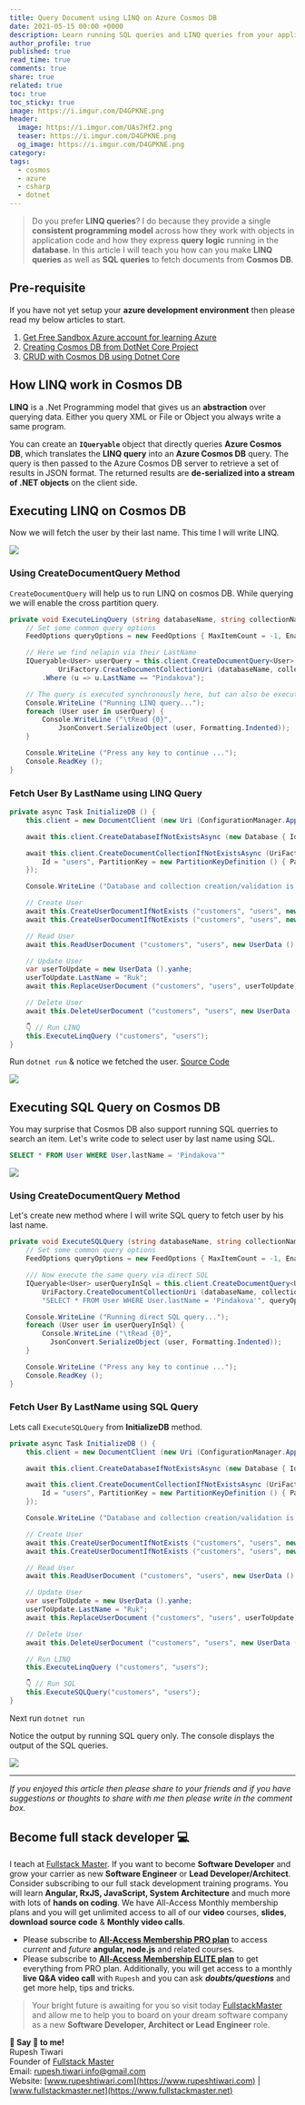 ```yaml
---
title: Query Document using LINQ on Azure Cosmos DB
date: 2021-05-15 00:00 +0000
description: Learn running SQL queries and LINQ queries from your application on Azure Cosmos DB.
author_profile: true
published: true
read_time: true
comments: true
share: true
related: true
toc: true
toc_sticky: true
image: https://i.imgur.com/D4GPKNE.png
header:
  image: https://i.imgur.com/UAs7Hf2.png
  teaser: https://i.imgur.com/D4GPKNE.png
  og_image: https://i.imgur.com/D4GPKNE.png
category:
tags:
  - cosmos
  - azure
  - csharp
  - dotnet
---
```


> Do you prefer **LINQ queries**? I do because they provide a single **consistent programming model** across how they work with objects in application code and how they express **query logic** running in the **database**. In this article I will teach you how can you make **LINQ queries** as well as **SQL queries** to fetch documents from **Cosmos DB**.

## Pre-requisite

If you have not yet setup your **azure development environment** then please read my below articles to start.

1. [Get Free Sandbox Azure account for learning Azure](http://www.rupeshtiwari.com/azure-sandbox-free-account-for-learning/)
2. [Creating Cosmos DB from DotNet Core Project](http://www.rupeshtiwari.com/creating-cosmos-db-from-dotnet-core-project/)
3. [CRUD with Cosmos DB using Dotnet Core](http://www.rupeshtiwari.com/crud-with-cosmos-db-and-dotnet-core/)

## How LINQ work in Cosmos DB

**LINQ** is a .Net Programming model that gives us an **abstraction** over querying data. Either you query XML or File or Object you always write a same program.

You can create an **`IQueryable`** object that directly queries **Azure Cosmos DB**, which translates the **LINQ query** into an **Azure Cosmos DB** query. The query is then passed to the Azure Cosmos DB server to retrieve a set of results in JSON format. The returned results are **de-serialized into a stream of .NET objects** on the client side.

## Executing LINQ on Cosmos DB

Now we will fetch the user by their last name. This time I will write LINQ.

![](https://imgur.com/5XcsfJY.gif)

### Using CreateDocumentQuery Method

`CreateDocumentQuery` will help us to run LINQ on cosmos DB. While querying we will enable the cross partition query.

```csharp
private void ExecuteLinqQuery (string databaseName, string collectionName) {
    // Set some common query options
    FeedOptions queryOptions = new FeedOptions { MaxItemCount = -1, EnableCrossPartitionQuery = true };

    // Here we find nelapin via their LastName
    IQueryable<User> userQuery = this.client.CreateDocumentQuery<User> (
            UriFactory.CreateDocumentCollectionUri (databaseName, collectionName), queryOptions)
        .Where (u => u.LastName == "Pindakova");

    // The query is executed synchronously here, but can also be executed asynchronously via the IDocumentQuery<T> interface
    Console.WriteLine ("Running LINQ query...");
    foreach (User user in userQuery) {
        Console.WriteLine ("\tRead {0}",
            JsonConvert.SerializeObject (user, Formatting.Indented));
    }

    Console.WriteLine ("Press any key to continue ...");
    Console.ReadKey ();
}

```

### Fetch User By LastName using LINQ Query

```csharp
private async Task InitializeDB () {
    this.client = new DocumentClient (new Uri (ConfigurationManager.AppSettings["accountEndpoint"]), ConfigurationManager.AppSettings["accountKey"]);

    await this.client.CreateDatabaseIfNotExistsAsync (new Database { Id = "customers" });

    await this.client.CreateDocumentCollectionIfNotExistsAsync (UriFactory.CreateDatabaseUri ("customers"), new DocumentCollection {
        Id = "users", PartitionKey = new PartitionKeyDefinition () { Paths = new System.Collections.ObjectModel.Collection<string> () { "/userId" } }
    });

    Console.WriteLine ("Database and collection creation/validation is complete");

    // Create User
    await this.CreateUserDocumentIfNotExists ("customers", "users", new UserData ().nelapin);
    await this.CreateUserDocumentIfNotExists ("customers", "users", new UserData ().yanhe);

    // Read User
    await this.ReadUserDocument ("customers", "users", new UserData ().yanhe);

    // Update User
    var userToUpdate = new UserData ().yanhe;
    userToUpdate.LastName = "Ruk";
    await this.ReplaceUserDocument ("customers", "users", userToUpdate);

    // Delete User
    await this.DeleteUserDocument ("customers", "users", new UserData ().yanhe);

    👇 // Run LINQ
    this.ExecuteLinqQuery ("customers", "users");
}
```

Run `dotnet run` & notice we fetched the user. [Source Code](https://github.com/rupeshtiwari/dotnet-azure-cosmos-db-example/commit/e4bac7e8cc7c6b8e468f72c14d0db554440e759e)

![](https://imgur.com/kAaBKok.png)

## Executing SQL Query on Cosmos DB

You may surprise that Cosmos DB also support running SQL querries to search an item.
Let's write code to select user by last name using SQL.

```sql
SELECT * FROM User WHERE User.lastName = 'Pindakova'"
```

![](https://imgur.com/Zr0I2rX.gif)

### Using CreateDocumentQuery Method

Let's create new method where I will write SQL query to fetch user by his last name.

```csharp
private void ExecuteSQLQuery (string databaseName, string collectionName) {
    // Set some common query options
    FeedOptions queryOptions = new FeedOptions { MaxItemCount = -1, EnableCrossPartitionQuery = true };

    /// Now execute the same query via direct SQL
    IQueryable<User> userQueryInSql = this.client.CreateDocumentQuery<User> (
        UriFactory.CreateDocumentCollectionUri (databaseName, collectionName),
        "SELECT * FROM User WHERE User.lastName = 'Pindakova'", queryOptions);

    Console.WriteLine ("Running direct SQL query...");
    foreach (User user in userQueryInSql) {
        Console.WriteLine ("\tRead {0}",
          JsonConvert.SerializeObject (user, Formatting.Indented));
    }

    Console.WriteLine ("Press any key to continue ...");
    Console.ReadKey ();
}
```

### Fetch User By LastName using SQL Query

Lets call `ExecuteSQLQuery` from **InitializeDB** method.

```csharp
private async Task InitializeDB () {
    this.client = new DocumentClient (new Uri (ConfigurationManager.AppSettings["accountEndpoint"]), ConfigurationManager.AppSettings["accountKey"]);

    await this.client.CreateDatabaseIfNotExistsAsync (new Database { Id = "customers" });

    await this.client.CreateDocumentCollectionIfNotExistsAsync (UriFactory.CreateDatabaseUri ("customers"), new DocumentCollection {
        Id = "users", PartitionKey = new PartitionKeyDefinition () { Paths = new System.Collections.ObjectModel.Collection<string> () { "/userId" } }
    });

    Console.WriteLine ("Database and collection creation/validation is complete");

    // Create User
    await this.CreateUserDocumentIfNotExists ("customers", "users", new UserData ().nelapin);
    await this.CreateUserDocumentIfNotExists ("customers", "users", new UserData ().yanhe);

    // Read User
    await this.ReadUserDocument ("customers", "users", new UserData ().yanhe);

    // Update User
    var userToUpdate = new UserData ().yanhe;
    userToUpdate.LastName = "Ruk";
    await this.ReplaceUserDocument ("customers", "users", userToUpdate);

    // Delete User
    await this.DeleteUserDocument ("customers", "users", new UserData ().yanhe);

    // Run LINQ
    this.ExecuteLinqQuery ("customers", "users");

    👇 // Run SQL
    this.ExecuteSQLQuery("customers", "users");
}
```

Next run `dotnet run`

Notice the output by running SQL query only. The console displays the output of the SQL queries.

![](https://imgur.com/bjhHDzT.png)

---

_If you enjoyed this article then please share to your friends and if you have suggestions or thoughts to share with me then please write in the comment box._

## Become full stack developer 💻

I teach at [Fullstack Master](https://www.fullstackmaster.net). If you want to become **Software Developer** and grow your carrier as new **Software Engineer** or **Lead Developer/Architect**. Consider subscribing to our full stack development training programs. You will learn **Angular, RxJS, JavaScript, System Architecture** and much more with lots of **hands on coding**. We have All-Access Monthly membership plans and you will get unlimited access to all of our **video** courses, **slides**, **download source code** & **Monthly video calls**.

- Please subscribe to **[All-Access Membership PRO plan](https://www.fullstackmaster.net/pro)** to access _current_ and _future_ **angular, node.js** and related courses.
- Please subscribe to **[All-Access Membership ELITE plan](https://www.fullstackmaster.net/elite)** to get everything from PRO plan. Additionally, you will get access to a monthly **live Q&A video call** with `Rupesh` and you can ask **_doubts/questions_** and get more help, tips and tricks.

> Your bright future is awaiting for you so visit today [FullstackMaster](www.fullstackmaster.net) and allow me to help you to board on your dream software company as a new **Software Developer, Architect or Lead Engineer** role.

**💖 Say 👋 to me!**
<br>Rupesh Tiwari
<br>Founder of [Fullstack Master](https://www.fullstackmaster.net)
<br>Email: <a href="mailto:rupesh.tiwari.info@gmail.com?subject=Hi">rupesh.tiwari.info@gmail.com</a>
<br>Website: [www.rupeshtiwari.com](https://www.rupeshtiwari.com) | [www.fullstackmaster.net](https://www.fullstackmaster.net)
